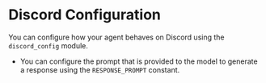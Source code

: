 # Discord Configuration
You can configure how your agent behaves on Discord using the `discord_config` module.
- You can configure the prompt that is provided to the model to generate a response using the `RESPONSE_PROMPT` constant.